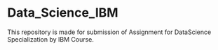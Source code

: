 # Data_Science_IBM
This repository is made for submission of Assignment for DataScience Specialization by IBM Course.
